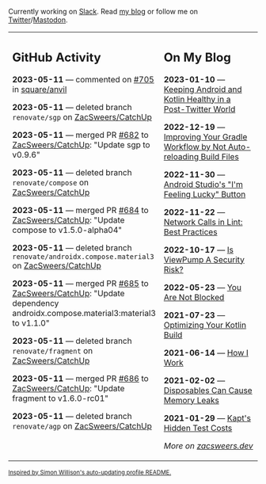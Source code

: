 Currently working on [Slack](https://slack.com/). Read [my blog](https://zacsweers.dev/) or follow me on [Twitter](https://twitter.com/ZacSweers)/[Mastodon](https://hachyderm.io/@ZacSweers).

<table><tr><td valign="top" width="60%">

## GitHub Activity
<!-- githubActivity starts -->
**2023-05-11** — commented on [#705](https://github.com/square/anvil/issues/705#issuecomment-1543999010) in [square/anvil](https://github.com/square/anvil)

**2023-05-11** — deleted branch `renovate/sgp` on [ZacSweers/CatchUp](https://github.com/ZacSweers/CatchUp)

**2023-05-11** — merged PR [#682](https://github.com/ZacSweers/CatchUp/pull/682) to [ZacSweers/CatchUp](https://github.com/ZacSweers/CatchUp): "Update sgp to v0.9.6"

**2023-05-11** — deleted branch `renovate/compose` on [ZacSweers/CatchUp](https://github.com/ZacSweers/CatchUp)

**2023-05-11** — merged PR [#684](https://github.com/ZacSweers/CatchUp/pull/684) to [ZacSweers/CatchUp](https://github.com/ZacSweers/CatchUp): "Update compose to v1.5.0-alpha04"

**2023-05-11** — deleted branch `renovate/androidx.compose.material3` on [ZacSweers/CatchUp](https://github.com/ZacSweers/CatchUp)

**2023-05-11** — merged PR [#685](https://github.com/ZacSweers/CatchUp/pull/685) to [ZacSweers/CatchUp](https://github.com/ZacSweers/CatchUp): "Update dependency androidx.compose.material3:material3 to v1.1.0"

**2023-05-11** — deleted branch `renovate/fragment` on [ZacSweers/CatchUp](https://github.com/ZacSweers/CatchUp)

**2023-05-11** — merged PR [#686](https://github.com/ZacSweers/CatchUp/pull/686) to [ZacSweers/CatchUp](https://github.com/ZacSweers/CatchUp): "Update fragment to v1.6.0-rc01"

**2023-05-11** — deleted branch `renovate/agp` on [ZacSweers/CatchUp](https://github.com/ZacSweers/CatchUp)
<!-- githubActivity ends -->
</td><td valign="top" width="40%">

## On My Blog
<!-- blog starts -->
**2023-01-10** — [Keeping Android and Kotlin Healthy in a Post-Twitter World](https://www.zacsweers.dev/keeping-android-healthy/)

**2022-12-19** — [Improving Your Gradle Workflow by Not Auto-reloading Build Files](https://www.zacsweers.dev/improving-your-workflow-by-not-auto-reloading-build-files/)

**2022-11-30** — [Android Studio's "I'm Feeling Lucky" Button](https://www.zacsweers.dev/android-studios-im-feeling-lucky-button/)

**2022-11-22** — [Network Calls in Lint: Best Practices](https://www.zacsweers.dev/network-calls-in-lint-best-practices/)

**2022-10-17** — [Is ViewPump A Security Risk?](https://www.zacsweers.dev/is-viewpump-a-security-risk/)

**2022-05-23** — [You Are Not Blocked](https://www.zacsweers.dev/you-are-not-blocked/)

**2021-07-23** — [Optimizing Your Kotlin Build](https://www.zacsweers.dev/optimizing-your-kotlin-build/)

**2021-06-14** — [How I Work](https://www.zacsweers.dev/how-i-work/)

**2021-02-02** — [Disposables Can Cause Memory Leaks](https://www.zacsweers.dev/disposables-can-cause-memory-leaks/)

**2021-01-29** — [Kapt's Hidden Test Costs](https://www.zacsweers.dev/kapts-hidden-test-costs/)
<!-- blog ends -->
_More on [zacsweers.dev](https://zacsweers.dev/)_
</td></tr></table>

<sub><a href="https://simonwillison.net/2020/Jul/10/self-updating-profile-readme/">Inspired by Simon Willison's auto-updating profile README.</a></sub>